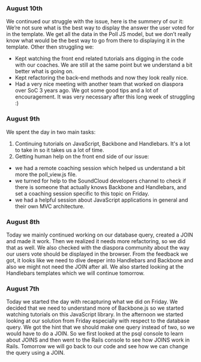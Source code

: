 
### August 10th ###
We continued our struggle with the issue, here is the summery of our it:
We’re not sure what is the best way to display the answer the user voted for in the template. We get all the data in the Poll JS model, but we don’t really know what would be the best way to go from there to displaying it in the template.
Other then struggling we:
* Kept watching the front end related tutorials ans digging in the code with our coaches. We are still at the same point but we understand a bit better what is going on.
* Kept refactoring the back-end methods and now they look really nice.
* Had a very nice meeting with another team that worked on diaspora over SoC 3 years ago. We got some good tips and a lot of encouragement. It was very necessary after this long week of struggling :)

### August 9th ###
We spent the day in two main tasks:
1. Continuing tutorials on JavaScript, Backbone and Handlebars. It's a lot to take in so it takes us a lot of time.
2. Getting human help on the front end side of our issue:
* we had a remote coaching session which helped us understand a bit more the poll_view.js file.
* we turned for help to the SoundCloud developers channel to check if there is someone that actually knows Backbone and Handlebars, and set a coaching session specific to this topic on Friday.
* we had a helpful session about JavaScript applications in general and their own MVC architecture.

### August 8th ###
Today we mainly continued working on our database query, created a JOIN and made it work. Then we realized it needs more refactoring, so we did that as well.
We also checked with the diaspora community about the way our users vote should be displayed in the browser. From the feedback we got, it looks like we need to dive deeper into Handlebars and Backbone and also we might not need the JOIN after all. We also started looking at the Handlebars templates which we will continue tomorrow.

### August 7th ###

Today we started the day with recapturing what we did on Friday. We decided that we need to understand more of Backbone.js so we started watching tutorials on this JavaScript library.
In the afternoon we started looking at our solution from Friday especially with respect to the database query. We got the hint that we should make one query instead of two, so we would have to do a JOIN. So we first looked at the psql console to learn about JOINS and then went to the Rails console to see how JOINS work in Rails. Tomorrow we will go back to our code and see how we can change the query using a JOIN.
